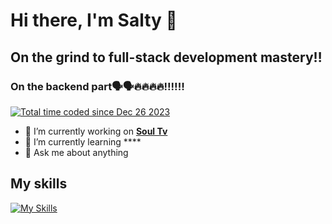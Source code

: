 # Hi there, I'm Salty 👋

<!--START_SECTION:waka--><!--END_SECTION:waka-->

## On the grind to full-stack development mastery‼️
### On the backend part🗣️🗣️🔥🔥🔥🔥‼️‼️‼️
<a href="https://wakatime.com/@018ca9cb-0101-442f-bcbd-f79d62ccb3e5"><img src="https://wakatime.com/badge/user/018ca9cb-0101-442f-bcbd-f79d62ccb3e5.svg" alt="Total time coded since Dec 26 2023" /></a>
- 🔭 I’m currently working on <a href="https://github.com/Salty876/aniimee"> **Soul Tv**</a>
- 🌱 I’m currently learning ****
- 💬 Ask me about anything

## My skills
[![My Skills](https://skillicons.dev/icons?i=js,py,react,lua,nextjs,svelte,mysql)](https://skillicons.dev)

